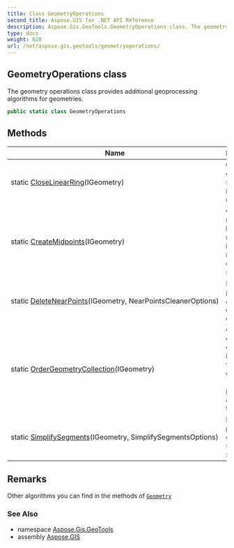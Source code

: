 ```yaml
---
title: Class GeometryOperations
second_title: Aspose.GIS for .NET API Reference
description: Aspose.Gis.GeoTools.GeometryOperations class. The geometry operations class provides additional geoprocessing algorithms for geometries
type: docs
weight: 820
url: /net/aspose.gis.geotools/geometryoperations/
---
```

## GeometryOperations class

The geometry operations class provides additional geoprocessing algorithms for geometries.

```csharp
public static class GeometryOperations
```

## Methods

| Name | Description |
| --- | --- |
| static [CloseLinearRing](../../aspose.gis.geotools/geometryoperations/closelinearring/)(IGeometry) | Closes geometric segments in rings if it needs. |
| static [CreateMidpoints](../../aspose.gis.geotools/geometryoperations/createmidpoints/)(IGeometry) | Create midpoints by adding a new point in the middle to each segment. |
| static [DeleteNearPoints](../../aspose.gis.geotools/geometryoperations/deletenearpoints/)(IGeometry, NearPointsCleanerOptions) | Delete points that are too close to each other. |
| static [OrderGeometryCollection](../../aspose.gis.geotools/geometryoperations/ordergeometrycollection/)(IGeometry) | Order geometry collection by type to four collection (point, line, polygon and other type) |
| static [SimplifySegments](../../aspose.gis.geotools/geometryoperations/simplifysegments/)(IGeometry, SimplifySegmentsOptions) | Delete points lying on the same segment. |

## Remarks

Other algorithms you can find in the methods of [`Geometry`](../../aspose.gis.geometries/geometry/)

### See Also

* namespace [Aspose.Gis.GeoTools](../../aspose.gis.geotools/)
* assembly [Aspose.GIS](../../)


